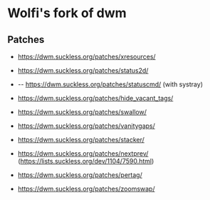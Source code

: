 # Wolfi's fork of dwm

## Patches

* https://dwm.suckless.org/patches/xresources/
* https://dwm.suckless.org/patches/status2d/
* -- https://dwm.suckless.org/patches/statuscmd/ (with systray)
* https://dwm.suckless.org/patches/hide_vacant_tags/
* https://dwm.suckless.org/patches/swallow/

* https://dwm.suckless.org/patches/vanitygaps/
* https://dwm.suckless.org/patches/stacker/
* https://dwm.suckless.org/patches/nextprev/ (https://lists.suckless.org/dev/1104/7590.html)
* https://dwm.suckless.org/patches/pertag/
* https://dwm.suckless.org/patches/zoomswap/

